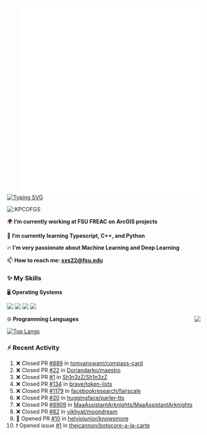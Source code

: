 <img align="right" width="470" src="github-metrics.svg">

[![Typing SVG](https://readme-typing-svg.herokuapp.com?duration=2500&vCenter=true&width=200&height=40&lines=Hello+World+👋)](https://git.io/typing-svg)

<img src="https://count.getloli.com/get/@:KPCOFGS" alt=":KPCOFGS" />

🌍 **I’m currently working at FSU FREAC on ArcGIS projects**

🌱 **I’m currently learning Typescript, C++, and Python**

🔥 **I'm very passionate about Machine Learning and Deep Learning**

📫 **How to reach me: sxs22@fsu.edu**

### ✨ **My Skills**

🖥️ **Operating Systems**

[![](https://img.shields.io/badge/-Linux-4fc08d?style=flat-square&logo=Linux&logoColor=fff)](https://www.linuxfoundation.org/)
[![](https://img.shields.io/badge/LinuxMint-47A248?style=flat-square&logo=linuxmint&logoColor=fff)](https://linuxmint.com/)
[![](https://img.shields.io/badge/Windows11-0078d6?style=flat-square&logo=windows&logoColor=fff)](https://www.microsoft.com/software-download/windows11)
[![](https://img.shields.io/badge/Ubuntu-E95420?style=flat-square&logo=ubuntu&logoColor=white)](https://ubuntu.com/download)

<a>
    <img align="right" src="https://github-readme-stats.vercel.app/api?username=KPCOFGS&theme=tokyonight&show_icons=true&show=reviews,prs_merged,prs_merged_percentage">
</a>

🌐 **Programming Languages**

[![Top Langs](https://github-readme-stats.vercel.app/api/top-langs/?username=KPCOFGS&theme=tokyonight)](https://github.com/anuraghazra/github-readme-stats)

### ⚡ **Recent Activity**
<!--START_SECTION:activity-->
1. ❌ Closed PR [#889](https://github.com/tomvanswam/compass-card/pull/889) in [tomvanswam/compass-card](https://github.com/tomvanswam/compass-card)
2. ❌ Closed PR [#22](https://github.com/Doriandarko/maestro/pull/22) in [Doriandarko/maestro](https://github.com/Doriandarko/maestro)
3. ❌ Closed PR [#1](https://github.com/Sh1n3zZ/Sh1n3zZ/pull/1) in [Sh1n3zZ/Sh1n3zZ](https://github.com/Sh1n3zZ/Sh1n3zZ)
4. ❌ Closed PR [#134](https://github.com/brave/token-lists/pull/134) in [brave/token-lists](https://github.com/brave/token-lists)
5. ❌ Closed PR [#1179](https://github.com/facebookresearch/fairscale/pull/1179) in [facebookresearch/fairscale](https://github.com/facebookresearch/fairscale)
6. ❌ Closed PR [#20](https://github.com/huggingface/parler-tts/pull/20) in [huggingface/parler-tts](https://github.com/huggingface/parler-tts)
7. ❌ Closed PR [#8909](https://github.com/MaaAssistantArknights/MaaAssistantArknights/pull/8909) in [MaaAssistantArknights/MaaAssistantArknights](https://github.com/MaaAssistantArknights/MaaAssistantArknights)
8. ❌ Closed PR [#82](https://github.com/vikhyat/moondream/pull/82) in [vikhyat/moondream](https://github.com/vikhyat/moondream)
9. 💪 Opened PR [#10](https://github.com/helviojunior/knowsmore/pull/10) in [helviojunior/knowsmore](https://github.com/helviojunior/knowsmore)
10. ❗ Opened issue [#1](https://github.com/thejcannon/botocore-a-la-carte/issues/1) in [thejcannon/botocore-a-la-carte](https://github.com/thejcannon/botocore-a-la-carte)
<!--END_SECTION:activity-->
